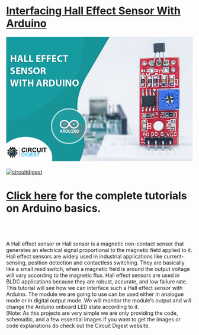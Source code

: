 # [Interfacing Hall Effect Sensor With Arduino](https://circuitdigest.com/microcontroller-projects/interfacing-hall-effect-sensor-module-with-arduino)

<img src="https://github.com/Circuit-Digest/Basic-Arduino-Tutorials-for-Beginners-/blob/304412b58399bb5e53456c01fa331445d7e37523/Interfacing%20Hall%20Effect%20Sensor%20With%20Arduino/Images/hall_effect_Title-image.jpg" width="" alt="alt_text" title="image_tooltip">
<br>

<br>
<a href="https://circuitdigest.com/tags/arduino"><img src="https://img.shields.io/static/v1?label=&labelColor=505050&message=Arduino Basic Tutorials Circuit Digest&color=%230076D6&style=social&logo=google-chrome&logoColor=%230076D6" alt="circuitdigest"/></a>
<br>

[<h1>Click here](https://circuitdigest.com/tags/arduino) for the complete tutorials on Arduino basics.</h1>


<br>
<br>
<br>
A Hall effect sensor or Hall sensor is a magnetic non-contact sensor that generates an electrical signal proportional to the magnetic field applied to it. Hall effect sensors are widely used in industrial applications like current-sensing, position detection and contactless switching. They are basically like a small reed switch, when a magnetic field is around the output voltage will vary according to the magnetic flux. Hall effect sensors are used in BLDC applications because they are robust, accurate, and low failure rate.
<br>
This tutorial will see how we can interface such a Hall effect sensor with Arduino. The module we are going to use can be used either in analogue mode or in digital output mode. We will monitor the module’s output and will change the Arduino onboard LED state according to it.
<br>
[Note: As this projects are very simple we are only providing the code, schemaitic, and a few essential images if you want to get the images or code explanations do check out the Circuit Digest website.
<br>
<br>
